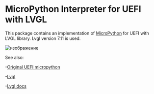 # MicroPython Interpreter for UEFI with LVGL

This package contains an implementation of [MicroPython](https://github.com/micropython) for UEFI with LVGL library. 
Lvgl version 7.11 is used. 

![изображение](https://user-images.githubusercontent.com/43759706/135913803-2f0f256f-121a-464b-a95b-f5c6d81a369c.png)

See also:

-[Original UEFI micropython](https://github.com/tianocore/edk2-staging/tree/MicroPythonTestFramework/MicroPythonPkg)

-[Lvgl](https://lvgl.io/)

-[Lvgl docs](https://docs.lvgl.io/7.11/)

